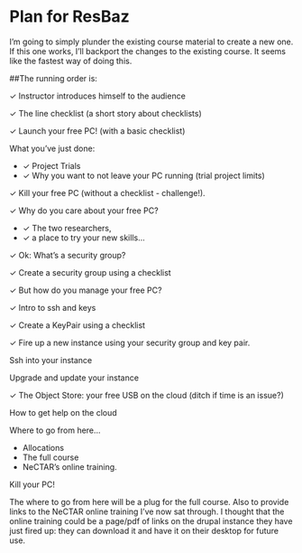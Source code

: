 # Plan for ResBaz

I’m going to simply plunder the existing course material to create a new one. If this one works, I’ll backport 
the changes to the existing course. It seems like the fastest way of doing this.

##The running order is:

✓ Instructor introduces himself to the audience

✓ The line checklist (a short story about checklists)

✓ Launch your free PC! (with a basic checklist)

What you’ve just done:

* ✓ Project Trials
* ✓ Why you want to not leave your PC running (trial project limits)

✓ Kill your free PC (without a checklist - challenge!).

✓ Why do you care about your free PC? 

* ✓ The two researchers,
* ✓ a place to try your new skills...

✓ Ok: What’s a security group?

✓ Create a security group using a checklist

✓ But how do you manage your free PC?

✓ Intro to ssh and keys

✓ Create a KeyPair using a checklist

✓ Fire up a new instance using your security group and key pair.

Ssh into your instance

Upgrade and update your instance

✓ The Object Store: your free USB on the cloud (ditch if time is an issue?)

How to get help on the cloud

Where to go from here…

* Allocations
* The full course
* NeCTAR’s online training.
    
Kill your PC!

The where to go from here will be a plug for the full course. Also to provide links to the NeCTAR online 
training I’ve now sat through.  I thought that the online training could be a page/pdf of links on the drupal 
instance they have just fired up: they can download it and have it on their desktop for future use.
